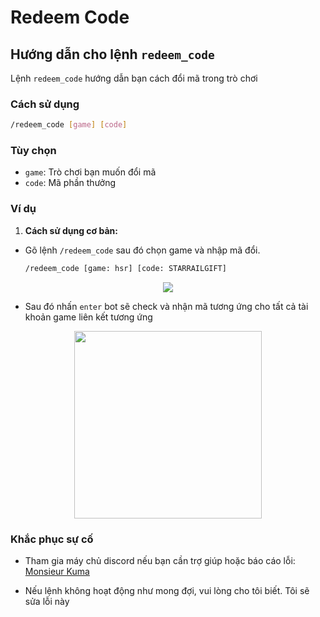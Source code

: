 # Redeem Code

## Hướng dẫn cho lệnh `redeem_code`

Lệnh `redeem_code` hướng dẫn bạn cách đổi mã trong trò chơi

### Cách sử dụng

```bash
/redeem_code [game] [code]
```

### Tùy chọn

- `game`: Trò chơi bạn muốn đổi mã
- `code`: Mã phần thưởng

### Ví dụ

1. **Cách sử dụng cơ bản:**

- Gõ lệnh `/redeem_code` sau đó chọn game và nhập mã đổi.

  ```bash
  /redeem_code [game: hsr] [code: STARRAILGIFT]
  ```
<p align="center">
  <img src="/kuma-bot/img/bot/redeem_code_1.png" />
</p>

- Sau đó nhấn `enter` bot sẽ check và nhận mã tương ứng cho tất cả tài khoản game liên kết tương ứng

<p align="center">
  <img height="300" src="/kuma-bot/img/bot/redeem_code_2.png" />
</p>

### Khắc phục sự cố
- Tham gia máy chủ discord nếu bạn cần trợ giúp hoặc báo cáo lỗi: [Monsieur Kuma](https://discord.gg/Ykq6qgsHSh)

- Nếu lệnh không hoạt động như mong đợi, vui lòng cho tôi biết. Tôi sẽ sửa lỗi này

